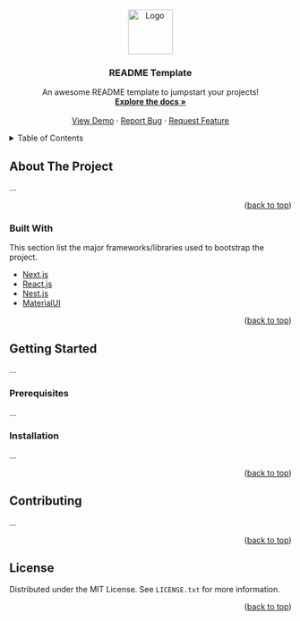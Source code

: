 <a name="readme-top"></a>

<!-- PROJECT LOGO -->
<br />
<div align="center">
  <a href="https://github.com/vitorbritto/readme-template">
    <img src="images/logo.png" alt="Logo" width="80" height="80">
  </a>

  <h3 align="center">README Template</h3>

  <p align="center">
    An awesome README template to jumpstart your projects!
    <br />
    <a href="https://github.com/vitorbritto/readme-template"><strong>Explore the docs »</strong></a>
    <br />
    <br />
    <a href="https://github.com/vitorbritto/readme-template">View Demo</a>
    ·
    <a href="https://github.com/vitorbritto/readme-template/issues">Report Bug</a>
    ·
    <a href="https://github.com/vitorbritto/readme-template/issues">Request Feature</a>
  </p>
</div>



<!-- TABLE OF CONTENTS -->
<details>
  <summary>Table of Contents</summary>
  <ol>
    <li>
      <a href="#about-the-project">About The Project</a>
      <ul>
        <li><a href="#built-with">Built With</a></li>
      </ul>
    </li>
    <li>
      <a href="#getting-started">Getting Started</a>
      <ul>
        <li><a href="#prerequisites">Prerequisites</a></li>
        <li><a href="#installation">Installation</a></li>
      </ul>
    </li>
    <li><a href="#contributing">Contributing</a></li>
    <li><a href="#license">License</a></li>
  </ol>
</details>



<!-- ABOUT THE PROJECT -->
## About The Project

...

<p align="right">(<a href="#readme-top">back to top</a>)</p>



### Built With

This section list the major frameworks/libraries used to bootstrap the project.

* [Next.js]()
* [React.js]()
* [Nest.js]()
* [MaterialUI]()

<p align="right">(<a href="#readme-top">back to top</a>)</p>



<!-- GETTING STARTED -->
## Getting Started

...

### Prerequisites

...

### Installation

...

<p align="right">(<a href="#readme-top">back to top</a>)</p>


<!-- CONTRIBUTING -->
## Contributing

...

<p align="right">(<a href="#readme-top">back to top</a>)</p>



<!-- LICENSE -->
## License

Distributed under the MIT License. See `LICENSE.txt` for more information.

<p align="right">(<a href="#readme-top">back to top</a>)</p>